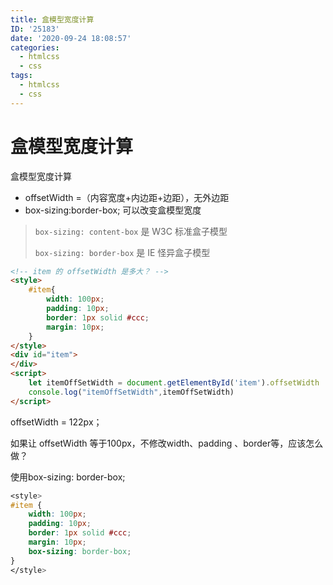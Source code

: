 ```yaml
---
title: 盒模型宽度计算
ID: '25183'
date: '2020-09-24 18:08:57'
categories:
  - htmlcss
  - css
tags:
  - htmlcss
  - css
---
```


# 盒模型宽度计算

盒模型宽度计算

- offsetWidth =（内容宽度+内边距+边距），无外边距
- box-sizing:border-box; 可以改变盒模型宽度

> `box-sizing: content-box` 是 W3C 标准盒子模型
> 
> `box-sizing: border-box` 是 IE 怪异盒子模型

``` html 
<!-- item 的 offsetWidth 是多大？ -->
<style>
    #item{
        width: 100px;
        padding: 10px;
        border: 1px solid #ccc;
        margin: 10px;
    }
</style>
<div id="item">
</div>
<script>
    let itemOffSetWidth = document.getElementById('item').offsetWidth
    console.log("itemOffSetWidth",itemOffSetWidth)
</script>
```

offsetWidth = 122px；

如果让 offsetWidth 等于100px，不修改width、padding 、border等，应该怎么做？

使用box-sizing: border-box;

```css
<style>
#item {
    width: 100px;
    padding: 10px;
    border: 1px solid #ccc;
    margin: 10px;
    box-sizing: border-box;
}
</style>
```
 
 
 
 
 
 
 
 
 
 
 
 
 
 
 
 
 
 
 
 
